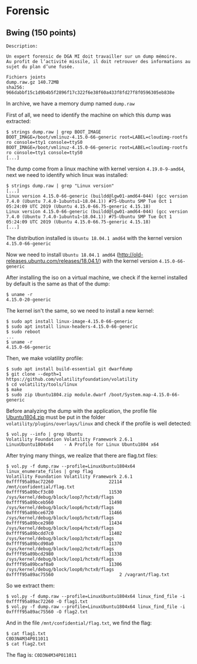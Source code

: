 # Forensic

## Bwing (150 points)
```
Description:

Un expert forensic de DGA MI doit travailler sur un dump mémoire.
Au profit de l’activité missile, il doit retrouver des informations au sujet du plan d’une fusée.

Fichiers joints
dump.raw.gz 140.72MB
sha256: 966dabbf15c1d9b4b5f2896f17c322f6e38f60a433f8fd27f8f0596305eb838e
```

In archive, we have a memory dump named `dump.raw`

First of all, we need to identify the machine on which this dump was extracted:
```
$ strings dump.raw | grep BOOT_IMAGE
BOOT_IMAGE=/boot/vmlinuz-4.15.0-66-generic root=LABEL=cloudimg-rootfs ro console=tty1 console=ttyS0
BOOT_IMAGE=/boot/vmlinuz-4.15.0-66-generic root=LABEL=cloudimg-rootfs ro console=tty1 console=ttyS0
[...]
```

The dump come from a linux machine with kernel version `4.19.0-9-amd64`, next we need to identify which linux was installed:

```
$ strings dump.raw | grep "Linux version"
[...]
Linux version 4.15.0-66-generic (buildd@lgw01-amd64-044) (gcc version 7.4.0 (Ubuntu 7.4.0-1ubuntu1~18.04.1)) #75-Ubuntu SMP Tue Oct 1 05:24:09 UTC 2019 (Ubuntu 4.15.0-66.75-generic 4.15.18)
Linux version 4.15.0-66-generic (buildd@lgw01-amd64-044) (gcc version 7.4.0 (Ubuntu 7.4.0-1ubuntu1~18.04.1)) #75-Ubuntu SMP Tue Oct 1 05:24:09 UTC 2019 (Ubuntu 4.15.0-66.75-generic 4.15.18)
[...]
```

The distribution installed is `Ubuntu 18.04.1 amd64` with the kernel version `4.15.0-66-generic`

Now we need to install `Ubuntu 18.04.1 amd64` (http://old-releases.ubuntu.com/releases/18.04.1/) with the kernel version `4.15.0-66-generic`

After installing the iso on a virtual machine, we check if the kernel installed by default is the same as that of the dump:
```
$ uname -r
4.15.0-20-generic
```

The kernel isn't the same, so we need to install a new kernel:

```
$ sudo apt install linux-image-4.15.0-66-generic
$ sudo apt install linux-headers-4.15.0-66-generic
$ sudo reboot
...
$ uname -r
4.15.0-66-generic
```

Then, we make volatility profile:
```
$ sudo apt install build-essential git dwarfdump
$ git clone --depth=1 https://github.com/volatilityfoundation/volatility
$ cd volatility/tools/linux
$ make
$ sudo zip Ubuntu1804.zip module.dwarf /boot/System.map-4.15.0-66-generic
```

Before analyzing the dump with the application, the profile file [Ubuntu1804.zip](Forensic/Ubuntu1804.zip) must be put in the folder `volatility/plugins/overlays/linux` and check if the profile is well detected:

```
$ vol.py --info | grep Ubuntu
Volatility Foundation Volatility Framework 2.6.1
LinuxUbuntu1804x64    - A Profile for Linux Ubuntu1804 x64
```

After trying many things, we realize that there are flag.txt files:

```
$ vol.py -f dump.raw --profile=LinuxUbuntu1804x64 linux_enumerate_files | grep flag
Volatility Foundation Volatility Framework 2.6.1
0xffff95a89ac72260                     22114 /mnt/confidential/flag.txt
0xffff95a89bcf3c80                     11530 /sys/kernel/debug/block/loop7/hctx0/flags
0xffff95a89bceb560                     11498 /sys/kernel/debug/block/loop6/hctx0/flags
0xffff95a89bce6720                     11466 /sys/kernel/debug/block/loop5/hctx0/flags
0xffff95a89bce2980                     11434 /sys/kernel/debug/block/loop4/hctx0/flags
0xffff95a89bcdd7c0                     11402 /sys/kernel/debug/block/loop3/hctx0/flags
0xffff95a89bcd90a0                     11370 /sys/kernel/debug/block/loop2/hctx0/flags
0xffff95a89bcd2980                     11338 /sys/kernel/debug/block/loop1/hctx0/flags
0xffff95a89bcaf0a0                     11306 /sys/kernel/debug/block/loop0/hctx0/flags
0xffff95a89ac75560                         2 /vagrant/flag.txt
```

So we extract them:

```
$ vol.py -f dump.raw --profile=LinuxUbuntu1804x64 linux_find_file -i 0xffff95a89ac72260 -O flag1.txt
$ vol.py -f dump.raw --profile=LinuxUbuntu1804x64 linux_find_file -i 0xffff95a89ac75560 -O flag2.txt
```

And in the file `/mnt/confidential/flag.txt`, we find the flag:

```
$ cat flag1.txt
C0D3N4M34P011011
$ cat flag2.txt
```

The flag is: `C0D3N4M34P011011`
